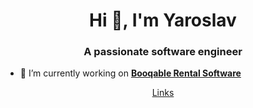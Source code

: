 <h1 align="center">Hi 👋, I'm Yaroslav</h1>
<h3 align="center">A passionate software engineer</h3>

- 🔭 I’m currently working on **[Booqable Rental Software](https://booqable.com)**

<div align="center">
<a href="https://bento.me/thecoorum" target="_blank">Links</a>
</div>
